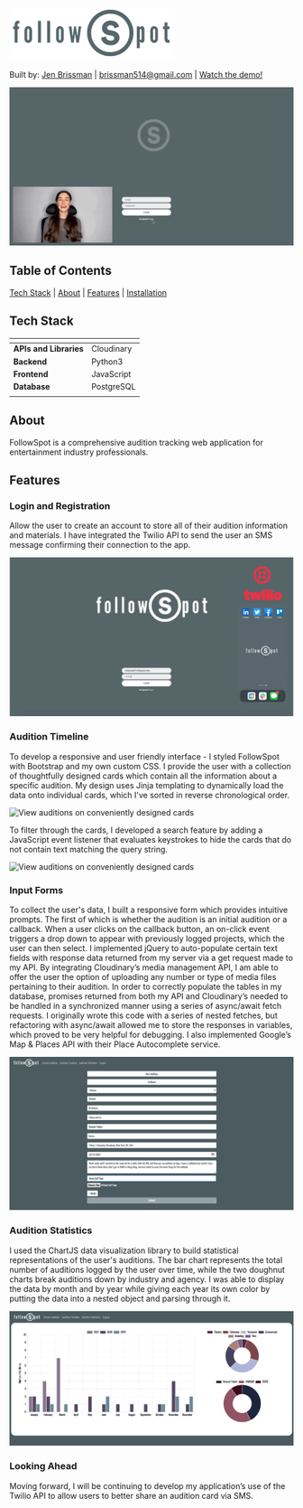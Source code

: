 ![followSpot](static/img/SmallLogo.png "followSpot")

Built by: [Jen Brissman](https://www.linkedin.com/in/jenbrissman/) | [brissman514@gmail.com](mailto:brissman514@gmail.com?subject=[GitHub]%20FollowSpot) | [Watch the demo!](https://www.youtube.com/watch?v=AkxajodTJZs&t=23s)

![DemoGIF](static/img/Demo.GIF "DemoGIF")

Table of Contents
------
[Tech Stack](#tech-stack) | [About](#about) | [Features](#features) | [Installation](#installation)

Tech Stack
------
| <!-- -->    | <!-- -->    |
|:-------------|:-------------|
| **APIs and Libraries**  | Cloudinary | Twilio | GoogleMaps | Chart.js |
| **Backend**             | Python3 | Flask | SQLAlchemy | Jinja2 |
| **Frontend**            | JavaScript | jQuery | HTML5 | CSS | Bootstrap |
| **Database**            | PostgreSQL |
| <!-- -->    | <!-- -->    |

About
------

FollowSpot is a comprehensive audition tracking web application for entertainment industry professionals.

Features
------
### Login and Registration
Allow the user to create an account to store all of their audition information and materials. I have integrated the Twilio API to send the user an SMS message confirming their connection to the app.

![Home/Login](static/img/Login.GIF)

### Audition Timeline
To develop a responsive and user friendly interface - I styled FollowSpot with Bootstrap and my own custom CSS. I provide the user with a collection of thoughtfully designed cards which contain all the information about a specific audition. My design uses Jinja templating to dynamically load the data onto individual cards, which I've sorted in reverse chronological order.  

![View auditions on conveniently designed cards](static/img/AuditionTimeline.GIF)

To filter through the cards, I developed a search feature by adding a JavaScript event listener that evaluates keystrokes to hide the cards that do not contain text matching the query string.

![View auditions on conveniently designed cards](static/img/Search.GIF)

### Input Forms
To collect the user's data, I built a responsive form which provides intuitive prompts. The first of which is whether the audition is an initial audition or a callback. When a user clicks on the callback button, an on-click event triggers a drop down to appear with previously logged projects, which the user can then select. I implemented jQuery to auto-populate certain text fields with response data returned from my server via a get request made to my API. By integrating Cloudinary’s media management API, I am able to offer the user the option of uploading any number or type of media files pertaining to their audition. In order to correctly populate the tables in my database, promises returned from both my API and Cloudinary’s needed to be handled in a synchronized manner using a series of async/await fetch requests. I originally wrote this code with a series of nested fetches, but refactoring with async/await allowed me to store the responses in variables, which proved to be very helpful for debugging. I also implemented Google’s Map & Places API with their Place Autocomplete service.

![Log and track all of your audition information](static/img/Input.png)

### Audition Statistics
I used the ChartJS data visualization library to build statistical representations of the user's auditions. The bar chart represents the total number of auditions logged by the user over time, while the two doughnut charts break auditions down by industry and agency. I was able to display the data by month and by year while giving each year its own color by putting the data into a nested object and parsing through it.

![View your audition statistics conveniently and dynamically displayed](static/img/Charts.png)

### Looking Ahead
Moving forward, I will be continuing to develop my application’s use of the Twilio API to allow users to better share an audition card via SMS.
